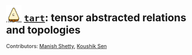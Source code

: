 # <img src="docs/tart.svg" alt="tart logo" height="52" align="absbottom" align="left"> [`tart`](): tensor abstracted relations and topologies



Contributors: [Manish Shetty](https://manishs.org), [Koushik Sen](https://people.eecs.berkeley.edu/~ksen)
